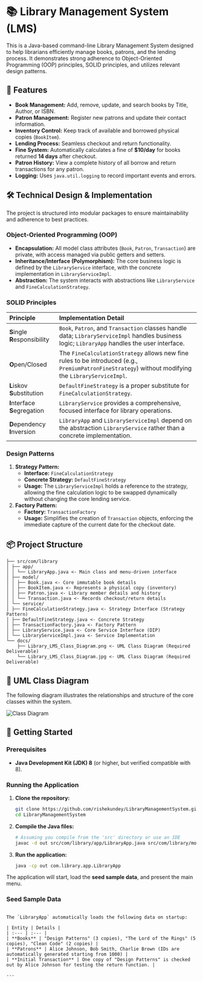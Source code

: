 # 📚 Library Management System (LMS)

This is a Java-based command-line Library Management System designed to help librarians efficiently manage books, patrons, and the lending process. It demonstrates strong adherence to Object-Oriented Programming (OOP) principles, SOLID principles, and utilizes relevant design patterns.

## 🌟 Features

* **Book Management:** Add, remove, update, and search books by Title, Author, or ISBN.
* **Patron Management:** Register new patrons and update their contact information.
* **Inventory Control:** Keep track of available and borrowed physical copies (`BookItem`).
* **Lending Process:** Seamless checkout and return functionality.
* **Fine System:** Automatically calculates a fine of **$10/day** for books returned **14 days** after checkout.
* **Patron History:** View a complete history of all borrow and return transactions for any patron.
* **Logging:** Uses `java.util.logging` to record important events and errors.

## 🛠️ Technical Design & Implementation

The project is structured into modular packages to ensure maintainability and adherence to best practices.

### Object-Oriented Programming (OOP)

* **Encapsulation:** All model class attributes (`Book`, `Patron`, `Transaction`) are private, with access managed via public getters and setters.
* **Inheritance/Interface (Polymorphism):** The core business logic is defined by the `LibraryService` interface, with the concrete implementation in `LibraryServiceImpl`.
* **Abstraction:** The system interacts with abstractions like `LibraryService` and `FineCalculationStrategy`.

### SOLID Principles

| Principle | Implementation Detail |
| :--- | :--- |
| **S**ingle **R**esponsibility | `Book`, `Patron`, and `Transaction` classes handle data; `LibraryServiceImpl` handles business logic; `LibraryApp` handles the user interface. |
| **O**pen/Closed | The `FineCalculationStrategy` allows new fine rules to be introduced (e.g., `PremiumPatronFineStrategy`) without modifying the `LibraryServiceImpl`. |
| **L**iskov **S**ubstitution | `DefaultFineStrategy` is a proper substitute for `FineCalculationStrategy`. |
| **I**nterface **S**egregation | `LibraryService` provides a comprehensive, focused interface for library operations. |
| **D**ependency **I**nversion | `LibraryApp` and `LibraryServiceImpl` depend on the abstraction `LibraryService` rather than a concrete implementation. |

### Design Patterns

1.  **Strategy Pattern:**
    * **Interface:** `FineCalculationStrategy`
    * **Concrete Strategy:** `DefaultFineStrategy`
    * **Usage:** The `LibraryServiceImpl` holds a reference to the strategy, allowing the fine calculation logic to be swapped dynamically without changing the core lending service.
2.  **Factory Pattern:**
    * **Factory:** `TransactionFactory`
    * **Usage:** Simplifies the creation of `Transaction` objects, enforcing the immediate capture of the current date for the checkout date.

## 📦 Project Structure
```
├── src/com/library 
│ ├── app/ 
│ │ └── LibraryApp.java <- Main class and menu-driven interface 
│ ├── model/ 
│ │ ├── Book.java <- Core immutable book details 
│ │ ├── BookItem.java <- Represents a physical copy (inventory) 
│ │ ├── Patron.java <- Library member details and history 
│ │ └── Transaction.java <- Records checkout/return details 
│ └── service/ 
│ ├── FineCalculationStrategy.java <- Strategy Interface (Strategy Pattern) 
│ ├── DefaultFineStrategy.java <- Concrete Strategy 
│ ├── TransactionFactory.java <- Factory Pattern 
│ ├── LibraryService.java <- Core Service Interface (DIP) 
│ └── LibraryServiceImpl.java <- Service Implementation 
└── docs/ 
	├── Library_LMS_Class_Diagram.png <- UML Class Diagram (Required Deliverable) 
	└── Library_LMS_Class_Diagram.jpg <- UML Class Diagram (Required Deliverable)	
```
	
## 📐 UML Class Diagram

The following diagram illustrates the relationships and structure of the core classes within the system.

![Class Diagram](docs/class-diagram.png)

## 🚀 Getting Started

### Prerequisites

* **Java Development Kit (JDK) 8** (or higher, but verified compatible with 8).

### Running the Application

1.  **Clone the repository:**
    ```bash
    git clone https://github.com/rishekundey/LibraryManagementSystem.git
    cd LibraryManagementSystem
    ```
2.  **Compile the Java files:**
    ```bash
    # Assuming you compile from the 'src' directory or use an IDE
    javac -d out src/com/library/app/LibraryApp.java src/com/library/model/*.java src/com/library/service/*.java
    ```
3.  **Run the application:**
    ```bash
    java -cp out com.library.app.LibraryApp
    ```

The application will start, load the **seed sample data**, and present the main menu.

### Seed Sample Data
```

The `LibraryApp` automatically loads the following data on startup:

| Entity | Details |
| :--- | :--- |
| **Books** | "Design Patterns" (3 copies), "The Lord of the Rings" (5 copies), "Clean Code" (2 copies) |
| **Patrons** | Alice Johnson, Bob Smith, Charlie Brown (IDs are automatically generated starting from 1000) |
| **Initial Transaction** | One copy of "Design Patterns" is checked out by Alice Johnson for testing the return function. |

---
```
